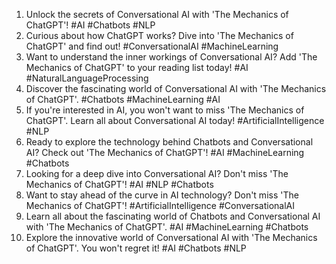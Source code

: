 1. Unlock the secrets of Conversational AI with 'The Mechanics of ChatGPT'! #AI #Chatbots #NLP
2. Curious about how ChatGPT works? Dive into 'The Mechanics of ChatGPT' and find out! #ConversationalAI #MachineLearning
3. Want to understand the inner workings of Conversational AI? Add 'The Mechanics of ChatGPT' to your reading list today! #AI #NaturalLanguageProcessing
4. Discover the fascinating world of Conversational AI with 'The Mechanics of ChatGPT'. #Chatbots #MachineLearning #AI
5. If you're interested in AI, you won't want to miss 'The Mechanics of ChatGPT'. Learn all about Conversational AI today! #ArtificialIntelligence #NLP
6. Ready to explore the technology behind Chatbots and Conversational AI? Check out 'The Mechanics of ChatGPT'! #AI #MachineLearning #Chatbots
7. Looking for a deep dive into Conversational AI? Don't miss 'The Mechanics of ChatGPT'! #AI #NLP #Chatbots
8. Want to stay ahead of the curve in AI technology? Don't miss 'The Mechanics of ChatGPT'! #ArtificialIntelligence #ConversationalAI
9. Learn all about the fascinating world of Chatbots and Conversational AI with 'The Mechanics of ChatGPT'. #AI #MachineLearning #Chatbots
10. Explore the innovative world of Conversational AI with 'The Mechanics of ChatGPT'. You won't regret it! #AI #Chatbots #NLP
